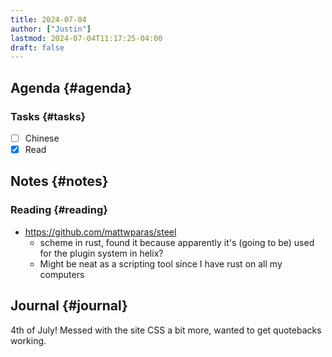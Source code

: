 ```yaml
---
title: 2024-07-04
author: ["Justin"]
lastmod: 2024-07-04T11:17:25-04:00
draft: false
---
```


<div class="outline-1 jvc">

## Agenda {#agenda}

<div class="outline-2 jvc">

### Tasks {#tasks}

-   [ ] Chinese
-   [X] Read

</div>

</div>

<div class="outline-1 jvc">

## Notes {#notes}

<div class="outline-2 jvc">

### Reading {#reading}

-   <https://github.com/mattwparas/steel>
    -   scheme in rust, found it because apparently it's (going to be) used for the
        plugin system in helix?
    -   Might be neat as a scripting tool since I have rust on all my computers

</div>

</div>

<div class="outline-1 jvc">

## Journal {#journal}

4th of July! Messed with the site CSS a bit more, wanted to get quotebacks working.

</div>
